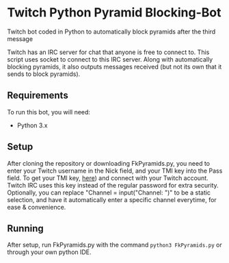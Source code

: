 # Twitch Python Pyramid Blocking-Bot
Twitch bot coded in Python to automatically block pyramids after the third message

Twitch has an IRC server for chat that anyone is free to connect to. This script uses socket to connect to this IRC server. Along with automatically blocking pyramids, it also outputs messages received (but not its own that it sends to block pyramids).

## Requirements
To run this bot, you will need:
* Python 3.x

## Setup
After cloning the repository or downloading FkPyramids.py, you need to enter your Twitch username in the Nick field, and your TMI key into the Pass field. To get your TMI key, [here](http://twitchapps.com/tmi)) and connect with your Twitch account. Twitch IRC uses this key instead of the regular password for extra security. Optionally, you can replace "Channel = input("Channel: ")" to be a static selection, and have it automatically enter a specific channel everytime, for ease & convenience.

## Running
After setup, run FkPyramids.py with the command `python3 FkPyramids.py` or through your own python IDE.
